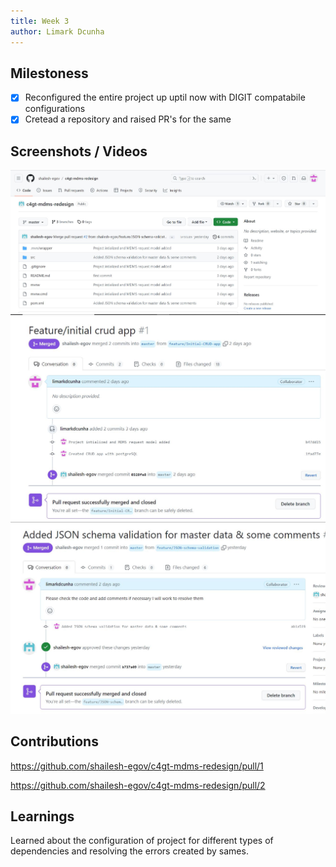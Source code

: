 ```yaml
---
title: Week 3
author: Limark Dcunha
---
```


## Milestoness

- [x] Reconfigured the entire project up uptil now with DIGIT compatabile configurations
- [x] Cretead a repository and raised PR's for the same

## Screenshots / Videos

![Alt text](<../static/Week 3/Repo.JPG>)
![Alt text](<../static/Week 3/PR_1.JPG>)
![Alt text](<../static/Week 3/PR_2.JPG>)

## Contributions

https://github.com/shailesh-egov/c4gt-mdms-redesign/pull/1

https://github.com/shailesh-egov/c4gt-mdms-redesign/pull/2

## Learnings

Learned about the configuration of project for different types of dependencies and resolving the errors created by sames.
